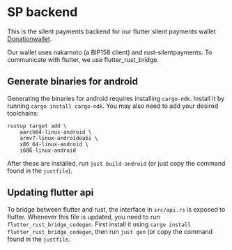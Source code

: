 # SP backend

This is the silent payments backend for our flutter silent payments wallet [Donationwallet](https://github.com/cygnet3/donationwallet).

Our wallet uses nakamoto (a BIP158 client) and rust-silentpayments. To communicate with flutter, we use flutter\_rust\_bridge.

## Generate binaries for android

Generating the binaries for android requires installing `cargo-ndk`. Install it by running `cargo install cargo-ndk`. You may also need to add your desired toolchains:

```
rustup target add \
    aarch64-linux-android \
    armv7-linux-androideabi \
    x86_64-linux-android \
    i686-linux-android
```

After these are installed, run `just build-android` (or just copy the command found in the `justfile`).

## Updating flutter api

To bridge between flutter and rust, the interface in `src/api.rs` is exposed to flutter. Whenever this file is updated, you need to run `flutter_rust_bridge_codegen`. First install it using `cargo install flutter_rust_bridge_codegen`, then run `just gen` (or copy the command found in the `justfile`.
